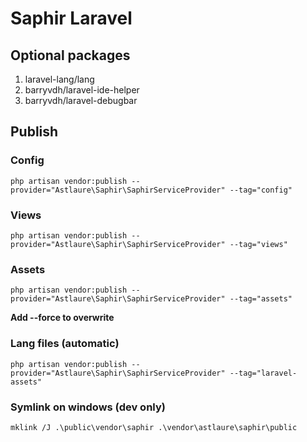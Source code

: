 # Saphir Laravel

## Optional packages

1. laravel-lang/lang
2. barryvdh/laravel-ide-helper
3. barryvdh/laravel-debugbar

## Publish

### Config

`php artisan vendor:publish --provider="Astlaure\Saphir\SaphirServiceProvider" --tag="config"`

### Views

`php artisan vendor:publish --provider="Astlaure\Saphir\SaphirServiceProvider" --tag="views"`

### Assets

`php artisan vendor:publish --provider="Astlaure\Saphir\SaphirServiceProvider" --tag="assets"`

**Add --force to overwrite**

### Lang files (automatic)

`php artisan vendor:publish --provider="Astlaure\Saphir\SaphirServiceProvider" --tag="laravel-assets"`

### Symlink on windows (dev only)

`mklink /J .\public\vendor\saphir .\vendor\astlaure\saphir\public`
